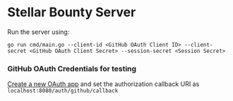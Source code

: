 # Stellar Bounty Server

Run the server using:
```shell
go run cmd/main.go --client-id <GitHub OAuth Client ID> --client-secret <GitHub OAuth Client Secret> --session-secret <Session Secret>
```

### GitHub OAuth Credentials for testing
[Create a new OAuth app](https://github.com/settings/applications/new) and set the
authorization callback URI as `localhost:8080/auth/github/callback`